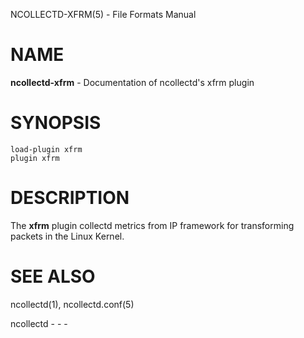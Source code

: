 NCOLLECTD-XFRM(5) - File Formats Manual

# NAME

**ncollectd-xfrm** - Documentation of ncollectd's xfrm plugin

# SYNOPSIS

	load-plugin xfrm
	plugin xfrm

# DESCRIPTION

The **xfrm** plugin collectd metrics from IP framework for transforming
packets in the Linux Kernel.

# SEE ALSO

ncollectd(1),
ncollectd.conf(5)

ncollectd - - -
